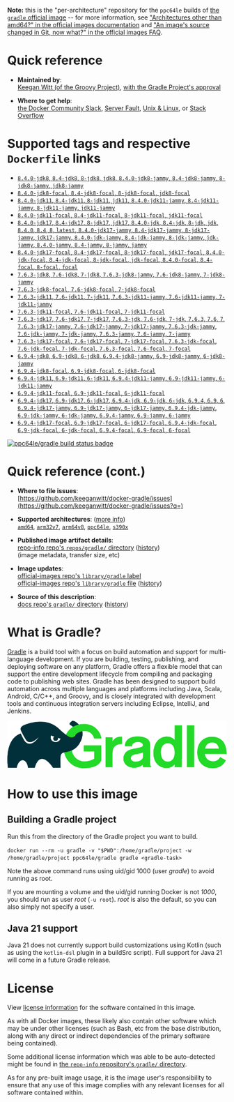 <!--

********************************************************************************

WARNING:

    DO NOT EDIT "gradle/README.md"

    IT IS AUTO-GENERATED

    (from the other files in "gradle/" combined with a set of templates)

********************************************************************************

-->

**Note:** this is the "per-architecture" repository for the `ppc64le` builds of [the `gradle` official image](https://hub.docker.com/_/gradle) -- for more information, see ["Architectures other than amd64?" in the official images documentation](https://github.com/docker-library/official-images#architectures-other-than-amd64) and ["An image's source changed in Git, now what?" in the official images FAQ](https://github.com/docker-library/faq#an-images-source-changed-in-git-now-what).

# Quick reference

-	**Maintained by**:  
	[Keegan Witt (of the Groovy Project)](https://github.com/keeganwitt/docker-gradle), [with the Gradle Project's approval](https://discuss.gradle.org/t/official-docker-images/21159/8)

-	**Where to get help**:  
	[the Docker Community Slack](https://dockr.ly/comm-slack), [Server Fault](https://serverfault.com/help/on-topic), [Unix & Linux](https://unix.stackexchange.com/help/on-topic), or [Stack Overflow](https://stackoverflow.com/help/on-topic)

# Supported tags and respective `Dockerfile` links

-	[`8.4.0-jdk8`, `8.4-jdk8`, `8-jdk8`, `jdk8`, `8.4.0-jdk8-jammy`, `8.4-jdk8-jammy`, `8-jdk8-jammy`, `jdk8-jammy`](https://github.com/keeganwitt/docker-gradle/blob/794a4de1cca03ce9908c478f94487fdaaab10b03/jdk8/Dockerfile)
-	[`8.4.0-jdk8-focal`, `8.4-jdk8-focal`, `8-jdk8-focal`, `jdk8-focal`](https://github.com/keeganwitt/docker-gradle/blob/794a4de1cca03ce9908c478f94487fdaaab10b03/jdk8-focal/Dockerfile)
-	[`8.4.0-jdk11`, `8.4-jdk11`, `8-jdk11`, `jdk11`, `8.4.0-jdk11-jammy`, `8.4-jdk11-jammy`, `8-jdk11-jammy`, `jdk11-jammy`](https://github.com/keeganwitt/docker-gradle/blob/794a4de1cca03ce9908c478f94487fdaaab10b03/jdk11/Dockerfile)
-	[`8.4.0-jdk11-focal`, `8.4-jdk11-focal`, `8-jdk11-focal`, `jdk11-focal`](https://github.com/keeganwitt/docker-gradle/blob/794a4de1cca03ce9908c478f94487fdaaab10b03/jdk11-focal/Dockerfile)
-	[`8.4.0-jdk17`, `8.4-jdk17`, `8-jdk17`, `jdk17`, `8.4.0-jdk`, `8.4-jdk`, `8-jdk`, `jdk`, `8.4.0`, `8.4`, `8`, `latest`, `8.4.0-jdk17-jammy`, `8.4-jdk17-jammy`, `8-jdk17-jammy`, `jdk17-jammy`, `8.4.0-jdk-jammy`, `8.4-jdk-jammy`, `8-jdk-jammy`, `jdk-jammy`, `8.4.0-jammy`, `8.4-jammy`, `8-jammy`, `jammy`](https://github.com/keeganwitt/docker-gradle/blob/794a4de1cca03ce9908c478f94487fdaaab10b03/jdk17/Dockerfile)
-	[`8.4.0-jdk17-focal`, `8.4-jdk17-focal`, `8-jdk17-focal`, `jdk17-focal`, `8.4.0-jdk-focal`, `8.4-jdk-focal`, `8-jdk-focal`, `jdk-focal`, `8.4.0-focal`, `8.4-focal`, `8-focal`, `focal`](https://github.com/keeganwitt/docker-gradle/blob/794a4de1cca03ce9908c478f94487fdaaab10b03/jdk17-focal/Dockerfile)
-	[`7.6.3-jdk8`, `7.6-jdk8`, `7-jdk8`, `7.6.3-jdk8-jammy`, `7.6-jdk8-jammy`, `7-jdk8-jammy`](https://github.com/keeganwitt/docker-gradle/blob/318da3df050a9a05ae13c8b1481194c6ee056692/jdk8/Dockerfile)
-	[`7.6.3-jdk8-focal`, `7.6-jdk8-focal`, `7-jdk8-focal`](https://github.com/keeganwitt/docker-gradle/blob/318da3df050a9a05ae13c8b1481194c6ee056692/jdk8-focal/Dockerfile)
-	[`7.6.3-jdk11`, `7.6-jdk11`, `7-jdk11`, `7.6.3-jdk11-jammy`, `7.6-jdk11-jammy`, `7-jdk11-jammy`](https://github.com/keeganwitt/docker-gradle/blob/318da3df050a9a05ae13c8b1481194c6ee056692/jdk11/Dockerfile)
-	[`7.6.3-jdk11-focal`, `7.6-jdk11-focal`, `7-jdk11-focal`](https://github.com/keeganwitt/docker-gradle/blob/318da3df050a9a05ae13c8b1481194c6ee056692/jdk11-focal/Dockerfile)
-	[`7.6.3-jdk17`, `7.6-jdk17`, `7-jdk17`, `7.6.3-jdk`, `7.6-jdk`, `7-jdk`, `7.6.3`, `7.6`, `7`, `7.6.3-jdk17-jammy`, `7.6-jdk17-jammy`, `7-jdk17-jammy`, `7.6.3-jdk-jammy`, `7.6-jdk-jammy`, `7-jdk-jammy`, `7.6.3-jammy`, `7.6-jammy`, `7-jammy`](https://github.com/keeganwitt/docker-gradle/blob/318da3df050a9a05ae13c8b1481194c6ee056692/jdk17/Dockerfile)
-	[`7.6.3-jdk17-focal`, `7.6-jdk17-focal`, `7-jdk17-focal`, `7.6.3-jdk-focal`, `7.6-jdk-focal`, `7-jdk-focal`, `7.6.3-focal`, `7.6-focal`, `7-focal`](https://github.com/keeganwitt/docker-gradle/blob/318da3df050a9a05ae13c8b1481194c6ee056692/jdk17-focal/Dockerfile)
-	[`6.9.4-jdk8`, `6.9-jdk8`, `6-jdk8`, `6.9.4-jdk8-jammy`, `6.9-jdk8-jammy`, `6-jdk8-jammy`](https://github.com/keeganwitt/docker-gradle/blob/06672bd7ca729b51ef850b51306882c61a8ca606/jdk8/Dockerfile)
-	[`6.9.4-jdk8-focal`, `6.9-jdk8-focal`, `6-jdk8-focal`](https://github.com/keeganwitt/docker-gradle/blob/06672bd7ca729b51ef850b51306882c61a8ca606/jdk8-focal/Dockerfile)
-	[`6.9.4-jdk11`, `6.9-jdk11`, `6-jdk11`, `6.9.4-jdk11-jammy`, `6.9-jdk11-jammy`, `6-jdk11-jammy`](https://github.com/keeganwitt/docker-gradle/blob/06672bd7ca729b51ef850b51306882c61a8ca606/jdk11/Dockerfile)
-	[`6.9.4-jdk11-focal`, `6.9-jdk11-focal`, `6-jdk11-focal`](https://github.com/keeganwitt/docker-gradle/blob/06672bd7ca729b51ef850b51306882c61a8ca606/jdk11-focal/Dockerfile)
-	[`6.9.4-jdk17`, `6.9-jdk17`, `6-jdk17`, `6.9.4-jdk`, `6.9-jdk`, `6-jdk`, `6.9.4`, `6.9`, `6`, `6.9.4-jdk17-jammy`, `6.9-jdk17-jammy`, `6-jdk17-jammy`, `6.9.4-jdk-jammy`, `6.9-jdk-jammy`, `6-jdk-jammy`, `6.9.4-jammy`, `6.9-jammy`, `6-jammy`](https://github.com/keeganwitt/docker-gradle/blob/06672bd7ca729b51ef850b51306882c61a8ca606/jdk17/Dockerfile)
-	[`6.9.4-jdk17-focal`, `6.9-jdk17-focal`, `6-jdk17-focal`, `6.9.4-jdk-focal`, `6.9-jdk-focal`, `6-jdk-focal`, `6.9.4-focal`, `6.9-focal`, `6-focal`](https://github.com/keeganwitt/docker-gradle/blob/06672bd7ca729b51ef850b51306882c61a8ca606/jdk17-focal/Dockerfile)

[![ppc64le/gradle build status badge](https://img.shields.io/jenkins/s/https/doi-janky.infosiftr.net/job/multiarch/job/ppc64le/job/gradle.svg?label=ppc64le/gradle%20%20build%20job)](https://doi-janky.infosiftr.net/job/multiarch/job/ppc64le/job/gradle/)

# Quick reference (cont.)

-	**Where to file issues**:  
	[https://github.com/keeganwitt/docker-gradle/issues](https://github.com/keeganwitt/docker-gradle/issues?q=)

-	**Supported architectures**: ([more info](https://github.com/docker-library/official-images#architectures-other-than-amd64))  
	[`amd64`](https://hub.docker.com/r/amd64/gradle/), [`arm32v7`](https://hub.docker.com/r/arm32v7/gradle/), [`arm64v8`](https://hub.docker.com/r/arm64v8/gradle/), [`ppc64le`](https://hub.docker.com/r/ppc64le/gradle/), [`s390x`](https://hub.docker.com/r/s390x/gradle/)

-	**Published image artifact details**:  
	[repo-info repo's `repos/gradle/` directory](https://github.com/docker-library/repo-info/blob/master/repos/gradle) ([history](https://github.com/docker-library/repo-info/commits/master/repos/gradle))  
	(image metadata, transfer size, etc)

-	**Image updates**:  
	[official-images repo's `library/gradle` label](https://github.com/docker-library/official-images/issues?q=label%3Alibrary%2Fgradle)  
	[official-images repo's `library/gradle` file](https://github.com/docker-library/official-images/blob/master/library/gradle) ([history](https://github.com/docker-library/official-images/commits/master/library/gradle))

-	**Source of this description**:  
	[docs repo's `gradle/` directory](https://github.com/docker-library/docs/tree/master/gradle) ([history](https://github.com/docker-library/docs/commits/master/gradle))

# What is Gradle?

[Gradle](https://gradle.org/) is a build tool with a focus on build automation and support for multi-language development. If you are building, testing, publishing, and deploying software on any platform, Gradle offers a flexible model that can support the entire development lifecycle from compiling and packaging code to publishing web sites. Gradle has been designed to support build automation across multiple languages and platforms including Java, Scala, Android, C/C++, and Groovy, and is closely integrated with development tools and continuous integration servers including Eclipse, IntelliJ, and Jenkins.

![logo](https://raw.githubusercontent.com/docker-library/docs/c3d3ca6beed000f9ba6eabc98f3399158f520256/gradle/logo.png)

# How to use this image

## Building a Gradle project

Run this from the directory of the Gradle project you want to build.

`docker run --rm -u gradle -v "$PWD":/home/gradle/project -w /home/gradle/project ppc64le/gradle gradle <gradle-task>`

Note the above command runs using uid/gid 1000 (user *gradle*) to avoid running as root.

If you are mounting a volume and the uid/gid running Docker is not *1000*, you should run as user *root* (`-u root`). *root* is also the default, so you can also simply not specify a user.

## Java 21 support

Java 21 does not currently support build customizations using Kotlin (such as using the `kotlin-dsl` plugin in a buildSrc script). Full support for Java 21 will come in a future Gradle release.

# License

View [license information](https://gradle.org/license/) for the software contained in this image.

As with all Docker images, these likely also contain other software which may be under other licenses (such as Bash, etc from the base distribution, along with any direct or indirect dependencies of the primary software being contained).

Some additional license information which was able to be auto-detected might be found in [the `repo-info` repository's `gradle/` directory](https://github.com/docker-library/repo-info/tree/master/repos/gradle).

As for any pre-built image usage, it is the image user's responsibility to ensure that any use of this image complies with any relevant licenses for all software contained within.
